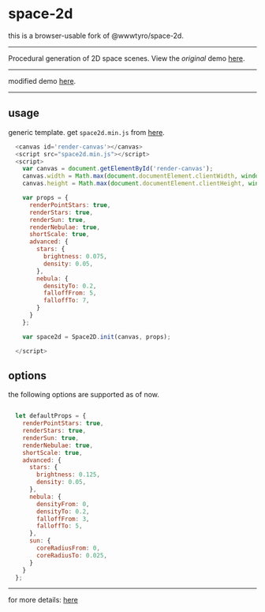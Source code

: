 space-2d
========

this is a browser-usable fork of @wwwtyro/space-2d.

---

Procedural generation of 2D space scenes. View the _original_ demo [here](https://wwwtyro.github.io/space-2d).

---

modified demo [here](https://thewisenerd.github.io/space-2d).

---

usage
-----

generic template. get ```space2d.min.js``` from [here](https://raw.githubusercontent.com/thewisenerd/space-2d/gh-pages/space2d.min.js).

```javascript
  <canvas id='render-canvas'></canvas>
  <script src="space2d.min.js"></script>
  <script>
    var canvas = document.getElementById('render-canvas');
    canvas.width = Math.max(document.documentElement.clientWidth, window.innerWidth || 0);
    canvas.height = Math.max(document.documentElement.clientHeight, window.innerHeight || 0);

    var props = {
      renderPointStars: true,
      renderStars: true,
      renderSun: true,
      renderNebulae: true,
      shortScale: true,
      advanced: {
        stars: {
          brightness: 0.075,
          density: 0.05,
        },
        nebula: {
          densityTo: 0.2,
          falloffFrom: 5,
          falloffTo: 7,
        }
      }
    };

    var space2d = Space2D.init(canvas, props);

  </script>
```

options
-------

the following options are supported as of now.

```javascript

  let defaultProps = {
    renderPointStars: true,
    renderStars: true,
    renderSun: true,
    renderNebulae: true,
    shortScale: true,
    advanced: {
      stars: {
        brightness: 0.125,
        density: 0.05,
      },
      nebula: {
        densityFrom: 0,
        densityTo: 0.2,
        falloffFrom: 3,
        falloffTo: 5,
      },
      sun: {
        coreRadiusFrom: 0,
        coreRadiusTo: 0.025,
      }
    }
  };
```

---

for more details: [here](http://wwwtyro.net/2016/10/22/2D-space-scene-procgen.html)
